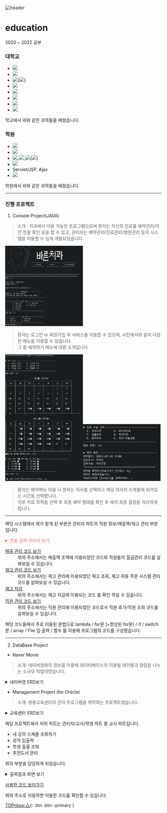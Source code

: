 ![header](https://capsule-render.vercel.app/api?type=soft&color=9bbbd4&height=300&section=header&text=Jaemin%20Git&fontSize=90&animation=fadeIn&fontAlignY=50&desc=What's%20Learn%20Langage&descAlignY=82&descAlign=82)

# education
2020 ~ 2022 공부


### 대학교
- <img src="https://img.shields.io/badge/C-A8B9CC?style=flat-square&logo=C&logoColor=white"/>
- <img src="https://img.shields.io/badge/MySQL-4479A1?style=flat-square&logo=MySQL&logoColor=white"/>
- <img src="https://img.shields.io/badge/Linux-FCC624?style=flat-square&logo=Linux&logoColor=white"/>(<img src="https://img.shields.io/badge/Ubuntu-E95420?style=flat-square&logo=Ubuntu&logoColor=white"/>)
- <img src="https://img.shields.io/badge/PHP-777BB4?style=flat-square&logo=PHP&logoColor=white"/>
- <img src="https://img.shields.io/badge/Arduino-00979D?style=flat-square&logo=Arduino&logoColor=white"/>
- <img src="https://img.shields.io/badge/Android-3DDC84?style=flat-square&logo=Android&logoColor=white"/>
- <img src="https://img.shields.io/badge/java-007396?style=for-the-badge&logo=java&logoColor=white">
- <img src="https://img.shields.io/badge/NetWork-512BD4?style=flat-square&logo=.NET&logoColor=white"/>

학교에서 위와 같은 과목들을 배웠습니다.

### 학원
- <img src="https://img.shields.io/badge/java-007396?style=for-the-badge&logo=java&logoColor=white">
- <img src="https://img.shields.io/badge/Oracle-F80000?style=flat-square&logo=Oracle&logoColor=white"/>
- <img src="https://img.shields.io/badge/HTML5-E34F26?style=flat-square&logo=HTML5&logoColor=white"/>,<img src="https://img.shields.io/badge/CSS3-1572B6?style=flat-square&logo=CSS3&logoColor=white"/>,<img src="https://img.shields.io/badge/JavaScript-F7DF1E?style=flat-square&logo=JavaScript&logoColor=white"/>(<img src="https://img.shields.io/badge/jQuery-0769AD?style=flat-square&logo=jQuery&logoColor=white"/>)
- <img src="https://img.shields.io/badge/JDBC-83B81A?style=flat-square&logo=&logoColor=white"/>
- Servlet/JSP, Ajax
- <img src="https://img.shields.io/badge/Spring-6DB33F?style=flat-square&logo=Spring&logoColor=white"/>

학원에서 위와 같은 과목들을 배웠습니다.

***


### 진행 프로젝트

1. Console Project(JAVA)
> 소개 : 치과에서 이용 가능한 프로그램으로써 환자는 자신의 진료를 예약관리/이전 진찰 확인 등을 할 수 있고, 관리자는 예약관리/진료관리/병원관리 등의 시스템을 이용할 수 있게 개발되었습니다.

<img src="./images/ConsoleProject_01.png" style="width:250px">

> 환자는 로그인 or 회원가입 후 서비스를 이용할 수 있으며, 사진에서와 같이 다양한 메뉴를 이용할 수 있습니다.<br>
> 그 중 예약하기 메뉴에 대한 소개입니다.

<img src="./images/ConsoleProject_02.png" style="width:250px"><img src="./images/ConsoleProject_03.png" style="width:250px">
> 환자는 예약메뉴 이용 시 원하는 의사를 선택하고 해당 의사의 스케줄에 비어있는 시간을 선택합니다.<br>
> 이후 치료 목적을 선택 후 최종 예약 형태를 확인 후 예약 최종 결정을 처리하게 됩니다.

***
해당 시스템에서 제가 맡게 된 부분은 관리자 파트의 직원 정보/매출액/재고 관리 부분입니다.

<details>
<summary style="color : #ff6347;">콘솔 출력 이미지 보기</summary>
<div markdown="1">   
<img src="./images/ConsoleProject_My_01.png" style="width:250px"><img src="./images/ConsoleProject_My_02.png" style="width:250px">
<img src="./images/ConsoleProject_My_03.png" style="width:250px">

매출액을 조회하는 부분입니다.&nbsp;&nbsp;&nbsp;&nbsp;&nbsp;&nbsp;&nbsp;&nbsp;&nbsp;&nbsp;&nbsp;&nbsp;&nbsp;&nbsp;재고 관리 부분입니다.&nbsp;&nbsp;&nbsp;&nbsp;&nbsp;&nbsp;&nbsp;&nbsp;&nbsp;&nbsp;&nbsp;&nbsp;&nbsp;&nbsp;&nbsp;&nbsp;직원 관리 부분입니다.

</div>
</details>

<dl>
  <dt><a href=".\01_자바 콘솔프로젝트\07. 소스\ConsoleProject2\src\com\project\dentist\admin\sales">매출 관리 코드 보기</a></dt>
  <dd>위의 주소에서는 매출액 조액에 이용되었던 코드와 직원들의 월급관리 코드를 살펴보실 수 있습니다.</dd>
  <dt><a href=".\01_자바 콘솔프로젝트\07. 소스\ConsoleProject2\src\com\project\dentist\admin\inventory">재고 관리 코드 보기</a></dt>
  <dd>위의 주소에서는 재고 관리에 이용되었던 재고 조회, 재고 자동 주문 시스템 관리 코드를 살펴보실 수 있습니다.</dd>
  <dt><a href=".\01_자바 콘솔프로젝트\07. 소스\ConsoleProject2\src\com\project\dentist\admin\adminDiagnosis\DiagnosisWrite.java">재고 차감</a> </dt>
  <dd>위의 주소에서는 재고 차감에 이용되는 코드 <useItems>를 확인 하실 수 있습니다.
  <dt><a href=".\01_자바 콘솔프로젝트\07. 소스\ConsoleProject2\src\com\project\dentist\admin\adminEmployee">직원 관리 코드 보기</a></dt>
  <dd>위의 주소에서는 직원 관리에 이용되었던 코드로서 직원 추가/직원 조회 코드를 살펴보실 수 있습니다.</dd>
</dl>

해당 코드들에서 주로 이용된 문법으로 lambda / for문 (+향상된 for문) / if / switch문 / array / File 입·출력 / 함수 를 이용해 프로그램의 코드를 구성했습니다.

***
2. DataBase Project
- Naver Movie
> 소개: 네이버영화의 정보를 이용해 데이터베이스의 이용될 테이블과 컬럼을 나누는 소규모 작업이였습니다.

<details>
<summary>네이버영 ERD보기</summary>
<div markdown="1">     

<img src="./images/NaverMovieERD.png" width="250px;">

</div>
</details>

- Management Project (for Oracle)
> 소개: 쌍용교육센터의 관리 프로그램을 제작하는 프로젝트였습니다.

<details>
  <summary>교육센터 ERD보기</summary>
<div markdown="1">     

<img src="./images/ERD_01.jpg" width="300px;"><img src="./images/ERD_02.jpg" width="300px;"><img src="./images/ERD_03.jpg" width="300px;">


<img src="./images/ERD_04.png">
  
<전체 모습>

</div>
</details>
  
해당 프로젝트에서 저의 파트는 관리자/교사/학생 파트 중 교사 파트입니다.
  
- 내 강의 스케줄 조회하기
- 성적 입출력
- 학생 출결 조회
- 추천도서 관리
  
위의 부분을 담당하게 되었습니다.

<details>
  <summary>출력결과 화면 보기</summary>
<div markdown="1">
  <img src="./images/Oracle_Project_01.png" width="300px;"><img src="./images/Oracle_Project_02.png" width="300px;"><img src="./images/Oracle_Project_03.png" width="300px;">
</div>
</details>
  
<a href=".\02_SQL_오라클 프로젝트\ANSI_PLSQL 프로젝트\7. PL-SQL\교사">사용한 코드 보러가기</a>

위의 주소로 이동하면 이용한 코드를 확인할 수 있습니다.

  
[TOPnbsp;△](#){: .btn .btn--primary }
  
  
  

